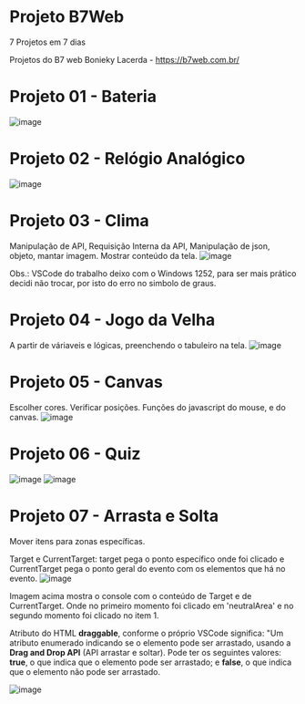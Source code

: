 # Projeto B7Web

7 Projetos em 7 dias 

Projetos do B7 web
Bonieky Lacerda - https://b7web.com.br/

# Projeto 01 - Bateria

![image](https://user-images.githubusercontent.com/1613816/126882285-5c78ab1b-d37e-426c-9fa7-7413c6faeb74.png)


# Projeto 02 - Relógio Analógico

![image](https://user-images.githubusercontent.com/1613816/126882290-cb5806ff-a84c-4450-9dcb-fd193c14c61c.png)

# Projeto 03 - Clima
Manipulação de API, Requisição Interna da API, Manipulação de json, objeto, mantar imagem. Mostrar conteúdo da tela.
![image](https://user-images.githubusercontent.com/1613816/127362082-5376989c-881a-4056-829d-a7e8139f1c8f.png)

Obs.: VSCode do trabalho deixo com o Windows 1252,  para ser mais prático decidi não trocar,  por isto do erro no simbolo de graus.

# Projeto 04 -  Jogo da Velha
A partir de váriaveis e lógicas, preenchendo o tabuleiro na tela.
![image](https://user-images.githubusercontent.com/1613816/128389057-228884c6-271f-496a-99d2-61f66ccde74a.png)



# Projeto 05 - Canvas
Escolher cores. Verificar posições. Funções do javascript do mouse, e do canvas.
![image](https://user-images.githubusercontent.com/1613816/128638311-1836a0a6-62a1-42b2-a68f-0a6546f9db17.png)


# Projeto 06 - Quiz
![image](https://user-images.githubusercontent.com/1613816/129488662-7932bab9-5a38-4aea-9bf3-f8a8f67c6e01.png)  ![image](https://user-images.githubusercontent.com/1613816/129488631-41b03f0e-a885-4636-8762-a51d372d7161.png)




# Projeto 07 - Arrasta e Solta
Mover itens para zonas específicas.

Target e CurrentTarget: target pega o ponto específico onde foi clicado e CurrentTarget pega o ponto geral do evento com os elementos que há no evento.
![image](https://user-images.githubusercontent.com/1613816/129498298-8a74757e-f8f6-4562-8ed5-8c17e374149a.png)

Imagem acima mostra o console com o conteúdo de Target e de CurrentTarget. Onde no primeiro momento foi clicado em 'neutralArea' e no segundo momento foi clicado no item 1.

Atributo do HTML **draggable**, conforme o próprio VSCode significa: "Um atributo enumerado indicando se o elemento pode ser arrastado, usando a **Drag and Drop API** (API arrastar e soltar). Pode ter os seguintes valores: **true**, o que indica que o elemento pode ser arrastado; e **false**, o que indica que o elemento não pode ser arrastado.

![image](https://user-images.githubusercontent.com/1613816/129768913-faff8d8c-7e17-4cff-a5db-811fba33c242.png)


